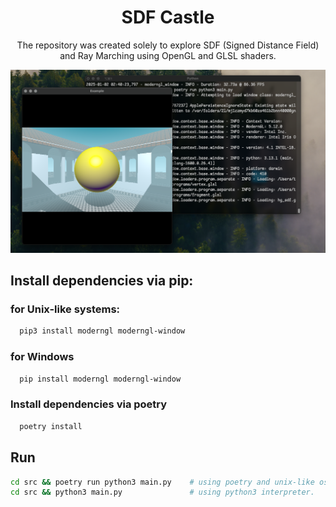 
<div align="center">
  <h1>SDF Castle</h1>
  <p>The repository was created solely to explore SDF (Signed Distance Field) and Ray Marching using OpenGL and GLSL shaders.</p>
  <img src="https://raw.githubusercontent.com/0xBLCKLPTN/SDF_Castle/refs/heads/master/screenshots/sc1.png"/>
</div>

## Install dependencies via pip:

### for Unix-like systems:
```sh
  pip3 install moderngl moderngl-window
```

### for Windows
```sh
  pip install moderngl moderngl-window
```

### Install dependencies via poetry
```sh
  poetry install
```


## Run
```sh
cd src && poetry run python3 main.py    # using poetry and unix-like os;
cd src && python3 main.py               # using python3 interpreter.
```
